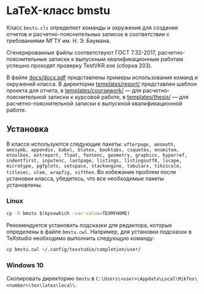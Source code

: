 # LaTeX-класс bmstu

Класс `bmstu.cls` определяет команды и окружения для создания отчетов и расчетно-пояснительных записок в соответствии с требованиями МГТУ им. Н. Э. Баумана.

Сгенерированные файлы соответствуют ГОСТ 7.32-2017, расчетно-пояснительные записки к выпускным квалификационным работам успешно проходят проверку TestVKR.exe (сборка 203).

В файле [docs/docs.pdf](docs/docs.pdf) представлены примеры использования команд и окружений класса. В директории [templates/report/](templates/report/) представлен шаблон проекта для отчета, в [templates/coursework/](templates/coursework/) — для расчетно-пояснительной записки к курсовой работе, в [templates/thesis/](templates/thesis/) — для расчетно-пояснительной записки к выпускной квалификационной работе.

## Установка

В классе используются следующие пакеты: ```afterpage, amsmath, amssymb, appendix, babel, blatex, booktabs, csquotes, enumitem, etoolbox, extreport, float, fontenc, geometry, graphicx, hyperref, indentfirst, inputenc, lastpage, listings, listingsutf8, lscape, microtype, pgfplots, setspace, stackengine, tabularx, tikzscale, titlesec, ulem, wrapfig, xifthen```. Во избежание проблем после установки класса, убедитесь, что все необходимые пакеты установлены.

### Linux

```bash
cp -R bmstu $(kpsewhich -var-value=TEXMFHOME)
```

Рекомендуется установить подсказки для редактора, которые определены в файле `bmstu.cwl`. Например, для установки подсказок в TeXstudio необходимо выполнить следующую команду:
```bash
cp bmstu.cwl ~/.config/texstudio/completion/user/
```

### Windows 10

Скопировать директорию `bmstu` в `C:\Users\<user>\Appdata\Local\MikTex\<number>\tex\latex\local\`.
